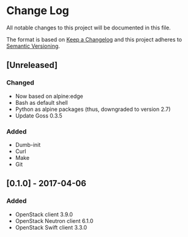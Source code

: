 # Change Log
All notable changes to this project will be documented in this file.

The format is based on [Keep a Changelog](http://keepachangelog.com/)
and this project adheres to [Semantic Versioning](http://semver.org/).

## [Unreleased]
### Changed
- Now based on alpine:edge
- Bash as default shell
- Python as alpine packages (thus, downgraded to version 2.7)
- Update Goss 0.3.5

### Added
- Dumb-init
- Curl
- Make
- Git

## [0.1.0] - 2017-04-06
### Added
- OpenStack client 3.9.0
- OpenStack Neutron client 6.1.0
- OpenStack Swift client 3.3.0
